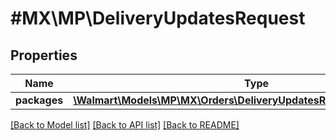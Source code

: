 # #MX\MP\DeliveryUpdatesRequest

## Properties

Name | Type | Description | Notes
------------ | ------------- | ------------- | -------------
**packages** | [**\Walmart\Models\MP\MX\Orders\DeliveryUpdatesRequestPackagesInner[]**](DeliveryUpdatesRequestPackagesInner.md) |  | [optional]


[[Back to Model list]](../) [[Back to API list]](../../Api/MX/MP) [[Back to README]](../../README.md)
